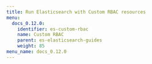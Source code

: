 ```yaml
---
title: Run Elasticsearch with Custom RBAC resources
menu:
  docs_0.12.0:
    identifier: es-custom-rbac
    name: Custom RBAC
    parent: es-elasticsearch-guides
    weight: 85
menu_name: docs_0.12.0
---
```

